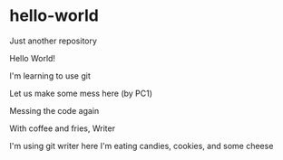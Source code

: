 # hello-world
Just another repository

Hello World!

I'm learning to use git

Let us make some mess here (by PC1)

Messing the code again

With coffee and fries,
Writer

I'm using git writer here
I'm eating candies, cookies, and some cheese
